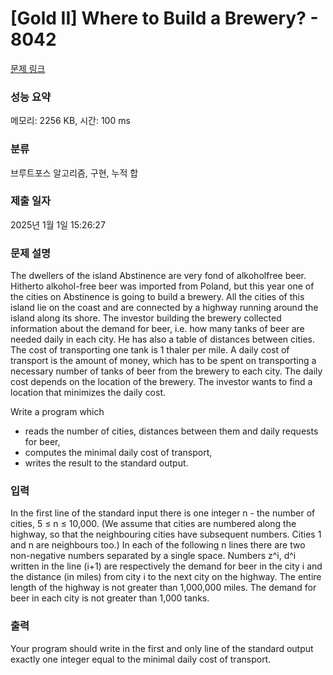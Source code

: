 # [Gold II] Where to Build a Brewery? - 8042 

[문제 링크](https://www.acmicpc.net/problem/8042) 

### 성능 요약

메모리: 2256 KB, 시간: 100 ms

### 분류

브루트포스 알고리즘, 구현, 누적 합

### 제출 일자

2025년 1월 1일 15:26:27

### 문제 설명

<p>The dwellers of the island Abstinence are very fond of alkoholfree beer. Hitherto alkohol-free beer was imported from Poland, but this year one of the cities on Abstinence is going to build a brewery. All the cities of this island lie on the coast and are connected by a highway running around the island along its shore. The investor building the brewery collected information about the demand for beer, i.e. how many tanks of beer are needed daily in each city. He has also a table of distances between cities. The cost of transporting one tank is 1 thaler per mile. A daily cost of transport is the amount of money, which has to be spent on transporting a necessary number of tanks of beer from the brewery to each city. The daily cost depends on the location of the brewery. The investor wants to find a location that minimizes the daily cost.</p>

<p>Write a program which</p>

<ul>
	<li>reads the number of cities, distances between them and daily requests for beer,</li>
	<li>computes the minimal daily cost of transport,</li>
	<li>writes the result to the standard output.</li>
</ul>

### 입력 

 <p>In the first line of the standard input there is one integer n - the number of cities, 5 ≤ n ≤ 10,000. (We assume that cities are numbered along the highway, so that the neighbouring cities have subsequent numbers. Cities 1 and n are neighbours too.) In each of the following n lines there are two non-negative numbers separated by a single space. Numbers z^i, d^i written in the line (i+1) are respectively the demand for beer in the city i and the distance (in miles) from city i to the next city on the highway. The entire length of the highway is not greater than 1,000,000 miles. The demand for beer in each city is not greater than 1,000 tanks.</p>

### 출력 

 <p>Your program should write in the first and only line of the standard output exactly one integer equal to the minimal daily cost of transport.</p>

